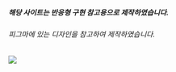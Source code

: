 ##### 해당 사이트는 반응형 구현 참고용으로 제작하였습니다.

###### 피그마에 있는 디자인을 참고하여 제작하였습니다.

<div><img src="./main.png"></div>
